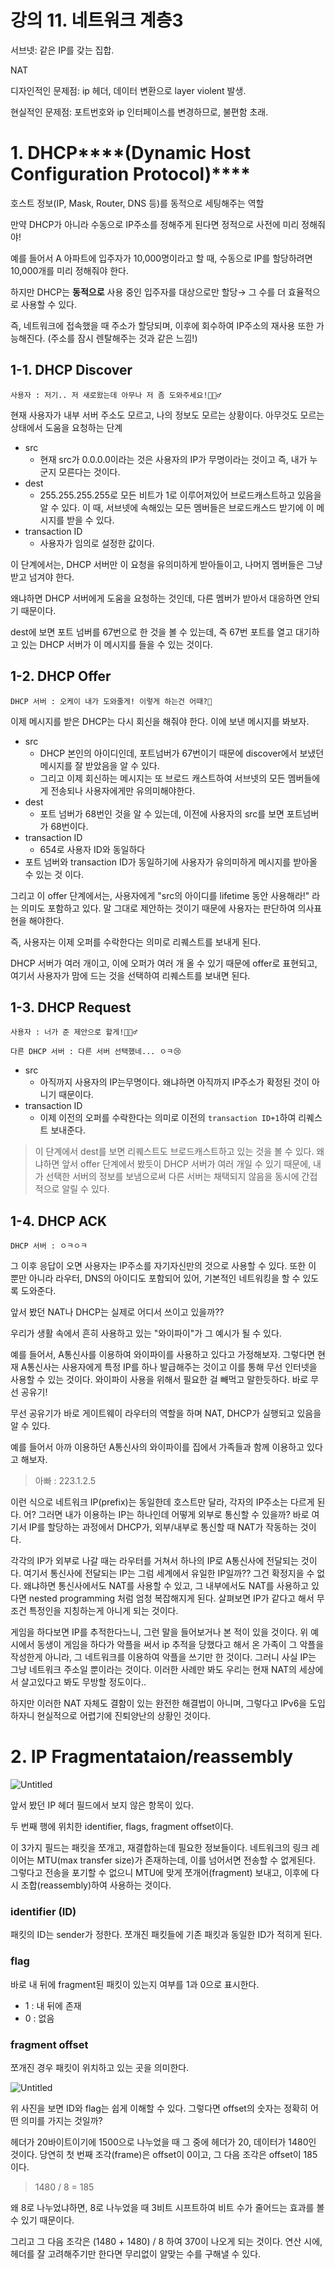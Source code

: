 # 강의 11. 네트워크 계층3

서브넷: 같은 IP를 갖는 집합.

NAT

디자인적인 문제점: ip 헤더, 데이터 변환으로 layer violent 발생.

현실적인 문제점: 포트번호와 ip 인터페이스를 변경하므로, 불편함 초래.

# 1. DHCP****(Dynamic Host Configuration Protocol)****

호스트 정보(IP, Mask, Router, DNS 등)를 동적으로 세팅해주는 역할

만약 DHCP가 아니라 수동으로 IP주소를 정해주게 된다면 정적으로 사전에 미리 정해줘야!

예를 들어서 A 아파트에 입주자가 10,000명이라고 할 때, 수동으로 IP를 할당하려면 10,000개를 미리 정해줘야 한다.

하지만 DHCP는 **동적으로** 사용 중인 입주자를 대상으로만 할당→ 그 수를 더 효율적으로 사용할 수 있다.

즉, 네트워크에 접속했을 때 주소가 할당되며, 이후에 회수하여 IP주소의 재사용 또한 가능해진다. (주소를 잠시 렌탈해주는 것과 같은 느낌!)

## 1-1. DHCP Discover

`사용자 : 저기.. 저 새로왔는데 아무나 저 좀 도와주세요!🙋🏻‍♂️`

현재 사용자가 내부 서버 주소도 모르고, 나의 정보도 모르는 상황이다. 아무것도 모르는 상태에서 도움을 요청하는 단계

- src
    - 현재 src가 0.0.0.0이라는 것은 사용자의 IP가 무명이라는 것이고 즉, 내가 누군지 모른다는 것이다.
- dest
    - 255.255.255.255로 모든 비트가 1로 이루어져있어 브로드캐스트하고 있음을 알 수 있다. 이 때, 서브넷에 속해있는 모든 멤버들은 브로드캐스드 받기에 이 메시지를 받을 수 있다.
- transaction ID
    - 사용자가 임의로 설정한 값이다.

이 단계에서는, DHCP 서버만 이 요청을 유의미하게 받아들이고, 나머지 멤버들은 그냥 받고 넘겨야 한다.

왜냐하면 DHCP 서버에게 도움을 요청하는 것인데, 다른 멤버가 받아서 대응하면 안되기 때문이다.

dest에 보면 포트 넘버를 67번으로 한 것을 볼 수 있는데, 즉 67번 포트를 열고 대기하고 있는 DHCP 서버가 이 메시지를 들을 수 있는 것이다.

## 1-2. DHCP Offer

`DHCP 서버 : 오케이 내가 도와줄게! 이렇게 하는건 어때?🧐`

이제 메시지를 받은 DHCP는 다시 회신을 해줘야 한다. 이에 보낸 메시지를 봐보자.

- src
    - DHCP 본인의 아이디인데, 포트넘버가 67번이기 때문에 discover에서 보냈던 메시지를 잘 받았음을 알 수 있다.
    - 그리고 이제 회신하는 메시지는 또 브로드 캐스트하여 서브넷의 모든 멤버들에게 전송되나 사용자에게만 유의미해야한다.
- dest
    - 포트 넘버가 68번인 것을 알 수 있는데, 이전에 사용자의 src를 보면 포트넘버가 68번이다.
- transaction ID
    - 654로 사용자 ID와 동일하다
- 포트 넘버와 transaction ID가 동일하기에 사용자가 유의미하게 메시지를 받아올 수 있는 것 이다.

그리고 이 offer 단계에서는, 사용자에게 "src의 아이디를 lifetime 동안 사용해라!" 라는 의미도 포함하고 있다. 말 그대로 제안하는 것이기 때문에 사용자는 판단하여 의사표현을 해야한다.

즉, 사용자는 이제 오퍼를 수락한다는 의미로 리퀘스트를 보내게 된다.

DHCP 서버가 여러 개이고, 이에 오퍼가 여러 개 올 수 있기 때문에 offer로 표현되고, 여기서 사용자가 맘에 드는 것을 선택하여 리퀘스트를 보내면 된다.

## 1-3. DHCP Request

`사용자 : 너가 준 제안으로 할게!🙋🏻‍♂️`

`다른 DHCP 서버 : 다른 서버 선택했네... ㅇㅋ😢`

- src
    - 아직까지 사용자의 IP는무명이다. 왜냐하면 아직까지 IP주소가 확정된 것이 아니기 때문이다.
- transaction ID
    - 이제 이전의 오퍼를 수락한다는 의미로 이전의 `transaction ID+1`하여 리퀘스트 보내준다.

> 이 단계에서 dest를 보면 리퀘스트도 브로드캐스트하고 있는 것을 볼 수 있다. 왜냐하면 앞서 offer 단계에서 봤듯이 DHCP 서버가 여러 개일 수 있기 때문에, 내가 선택한 서버의 정보를 보냄으로써 다른 서버는 채택되지 않음을 동시에 간접적으로 알릴 수 있다.
> 

## 1-4. DHCP ACK

`DHCP 서버 : ㅇㅋㅇㅋ`

그 이후 응답이 오면 사용자는 IP주소를 자기자신만의 것으로 사용할 수 있다. 또한 이 뿐만 아니라 라우터, DNS의 아이디도 포함되어 있어, 기본적인 네트워킹을 할 수 있도록 도와준다.

앞서 봤던 NAT나 DHCP는 실제로 어디서 쓰이고 있을까??

우리가 생활 속에서 흔히 사용하고 있는 "와이파이"가 그 예시가 될 수 있다.

예를 들어서, A통신사를 이용하여 와이파이를 사용하고 있다고 가정해보자. 그렇다면 현재 A통신사는 사용자에게 특정 IP를 하나 발급해주는 것이고 이를 통해 무선 인터넷을 사용할 수 있는 것이다. 와이파이 사용을 위해서 필요한 걸 빼먹고 말한듯하다. 바로 무선 공유기!

무선 공유기가 바로 게이트웨이 라우터의 역할을 하며 NAT, DHCP가 실행되고 있음을 알 수 있다.

예를 들어서 아까 이용하던 A통신사의 와이파이를 집에서 가족들과 함께 이용하고 있다고 해보자.

> 아빠 : 223.1.2.5
> 

이런 식으로 네트워크 IP(prefix)는 동일한데 호스트만 달라, 각자의 IP주소는 다르게 된다. 어? 그러면 내가 이용하는 IP는 하나인데 어떻게 외부로 통신할 수 있을까? 바로 여기서 IP를 할당하는 과정에서 DHCP가, 외부/내부로 통신할 때 NAT가 작동하는 것이다.

각각의 IP가 외부로 나갈 때는 라우터를 거쳐서 하나의 IP로 A통신사에 전달되는 것이다. 여기서 통신사에 전달되는 IP는 그럼 세계에서 유일한 IP일까?? 그건 확정지을 수 없다. 왜냐하면 통신사에서도 NAT를 사용할 수 있고, 그 내부에서도 NAT를 사용하고 있다면 nested programming 처럼 엄청 복잡해지게 된다. 살펴보면 IP가 같다고 해서 무조건 특정인을 지칭하는게 아니게 되는 것이다.

게임을 하다보면 IP를 추적한다느니, 그런 말을 들어보거나 본 적이 있을 것이다. 위 예시에서 동생이 게임을 하다가 악플을 써서 ip 추적을 당했다고 해서 온 가족이 그 악플을 작성한게 아니라, 그 네트워크를 이용하여 악플을 쓰기만 한 것이다. 그러니 사실 IP는 그냥 네트워크 주소일 뿐이라는 것이다. 이러한 사례만 봐도 우리는 현재 NAT의 세상에서 살고있다고 봐도 무방할 정도이다..

하지만 이러한 NAT 자체도 결함이 있는 완전한 해결법이 아니며, 그렇다고 IPv6을 도입하자니 현실적으로 어렵기에 진퇴양난의 상황인 것이다.

# 2. IP Fragmentataion/reassembly

![Untitled](https://s3-us-west-2.amazonaws.com/secure.notion-static.com/d97c3d90-e3ab-464a-b076-f495b559f77f/Untitled.png)

앞서 봤던 IP 헤더 필드에서 보지 않은 항목이 있다.

두 번째 행에 위치한 identifier, flags, fragment offset이다.

이 3가지 필드는 패킷을 쪼개고, 재결합하는데 필요한 정보들이다. 네트워크의 링크 레이어는 MTU(max transfer size)가 존재하는데, 이를 넘어서면 전송할 수 없게된다. 그렇다고 전송을 포기할 수 없으니 MTU에 맞게 쪼개어(fragment) 보내고, 이후에 다시 조합(reassembly)하여 사용하는 것이다.

### **identifier (ID)**

패킷의 ID는 sender가 정한다. 쪼개진 패킷들에 기존 패킷과 동일한 ID가 적히게 된다.

### **flag**

바로 내 뒤에 fragment된 패킷이 있는지 여부를 1과 0으로 표시한다.

- 1 : 내 뒤에 존재
- 0 : 없음

### **fragment offset**

쪼개진 경우 패킷이 위치하고 있는 곳을 의미한다.

![Untitled](https://s3-us-west-2.amazonaws.com/secure.notion-static.com/27219fcb-ccaa-4e93-aa15-c2ab033164f3/Untitled.png)

위 사진을 보면 ID와 flag는 쉽게 이해할 수 있다. 그렇다면 offset의 숫자는 정확히 어떤 의미를 가지는 것일까?

헤더가 20바이트이기에 1500으로 나누었을 때 그 중에 헤더가 20, 데이터가 1480인 것이다. 당연히 첫 번째 조각(frame)은 offset이 0이고, 그 다음 조각은 offset이 185이다.

> 1480 / 8 = 185
> 

왜 8로 나누었냐하면, 8로 나누었을 때 3비트 시프트하여 비트 수가 줄어드는 효과를 볼 수 있기 때문이다.

그리고 그 다음 조각은 (1480 + 1480) / 8 하여 370이 나오게 되는 것이다. 연산 시에, 헤더를 잘 고려해주기만 한다면 무리없이 알맞는 수를 구해낼 수 있다.